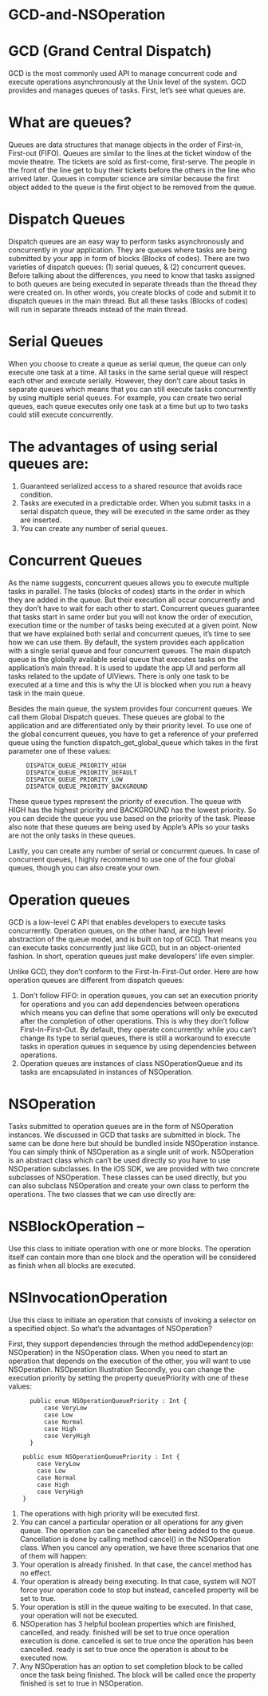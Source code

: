 # GCD-and-NSOperation

# GCD (Grand Central Dispatch)

GCD is the most commonly used API to manage concurrent code and execute operations asynchronously at the Unix level of the system. GCD provides and manages queues of tasks. First, let’s see what queues are.

# What are queues?
Queues are data structures that manage objects in the order of First-in, First-out (FIFO). Queues are similar to the lines at the ticket window of the movie theatre. The tickets are sold as first-come, first-serve. The people in the front of the line get to buy their tickets before the others in the line who arrived later. Queues in computer science are similar because the first object added to the queue is the first object to be removed from the queue.

# Dispatch Queues
Dispatch queues are an easy way to perform tasks asynchronously and concurrently in your application. They are queues where tasks are being submitted by your app in form of blocks (Blocks of codes). There are two varieties of dispatch queues: (1) serial queues, & (2) concurrent queues. Before talking about the differences, you need to know that tasks assigned to both queues are being executed in separate threads than the thread they were created on. In other words, you create blocks of code and submit it to dispatch queues in the main thread. But all these tasks (Blocks of codes) will run in separate threads instead of the main thread.

# Serial Queues
When you choose to create a queue as serial queue, the queue can only execute one task at a time. All tasks in the same serial queue will respect each other and execute serially. However, they don’t care about tasks in separate queues which means that you can still execute tasks concurrently by using multiple serial queues. For example, you can create two serial queues, each queue executes only one task at a time but up to two tasks could still execute concurrently.

# The advantages of using serial queues are:

1. Guaranteed serialized access to a shared resource that avoids race condition.
2. Tasks are executed in a predictable order. When you submit tasks in a serial dispatch queue, they will be executed in the same order as they are inserted.
3. You can create any number of serial queues.

# Concurrent Queues
As the name suggests, concurrent queues allows you to execute multiple tasks in parallel. The tasks (blocks of codes) starts in the order in which they are added in the queue. But their execution all occur concurrently and they don’t have to wait for each other to start. Concurrent queues guarantee that tasks start in same order but you will not know the order of execution, execution time or the number of tasks being executed at a given point.
Now that we have explained both serial and concurrent queues, it’s time to see how we can use them. By default, the system provides each application with a single serial queue and four concurrent queues. The main dispatch queue is the globally available serial queue that executes tasks on the application’s main thread. It is used to update the app UI and perform all tasks related to the update of UIViews. There is only one task to be executed at a time and this is why the UI is blocked when you run a heavy task in the main queue.

Besides the main queue, the system provides four concurrent queues. We call them Global Dispatch queues. These queues are global to the application and are differentiated only by their priority level. To use one of the global concurrent queues, you have to get a reference of your preferred queue using the function dispatch_get_global_queue which takes in the first parameter one of these values:

         DISPATCH_QUEUE_PRIORITY_HIGH
         DISPATCH_QUEUE_PRIORITY_DEFAULT
         DISPATCH_QUEUE_PRIORITY_LOW
         DISPATCH_QUEUE_PRIORITY_BACKGROUND
These queue types represent the priority of execution. The queue with HIGH has the highest priority and BACKGROUND has the lowest priority. So you can decide the queue you use based on the priority of the task. Please also note that these queues are being used by Apple’s APIs so your tasks are not the only tasks in these queues.

Lastly, you can create any number of serial or concurrent queues. In case of concurrent queues, I highly recommend to use one of the four global queues, though you can also create your own.









# Operation queues

GCD is a low-level C API that enables developers to execute tasks concurrently. Operation queues, on the other hand, are high level abstraction of the queue model, and is built on top of GCD. That means you can execute tasks concurrently just like GCD, but in an object-oriented fashion. In short, operation queues just make developers’ life even simpler.

Unlike GCD, they don’t conform to the First-In-First-Out order. Here are how operation queues are different from dispatch queues:

1. Don’t follow FIFO: in operation queues, you can set an execution priority for operations and you can add dependencies between operations which means you can define that some operations will only be executed after the completion of other operations. This is why they don’t follow First-In-First-Out.
By default, they operate concurrently: while you can’t change its type to serial queues, there is still a workaround to execute tasks in operation queues in sequence by using dependencies between operations.
2. Operation queues are instances of class NSOperationQueue and its tasks are encapsulated in instances of NSOperation.

# NSOperation 
Tasks submitted to operation queues are in the form of NSOperation instances. We discussed in GCD that tasks are submitted in block. The same can be done here but should be bundled inside NSOperation instance. You can simply think of NSOperation as a single unit of work.
NSOperation is an abstract class which can’t be used directly so you have to use NSOperation subclasses. In the iOS SDK, we are provided with two concrete subclasses of NSOperation. These classes can be used directly, but you can also subclass NSOperation and create your own class to perform the operations. The two classes that we can use directly are:

# NSBlockOperation – 
Use this class to initiate operation with one or more blocks. The operation itself can contain more than one block and the operation will be considered as finish when all blocks are executed.

# NSInvocationOperation 
Use this class to initiate an operation that consists of invoking a selector on a specified object.
So what’s the advantages of NSOperation?

First, they support dependencies through the method addDependency(op: NSOperation) in the NSOperation class. When you need to start an operation that depends on the execution of the other, you will want to use NSOperation.
NSOperation Illustration
Secondly, you can change the execution priority by setting the property queuePriority with one of these values:

          public enum NSOperationQueuePriority : Int {
              case VeryLow
              case Low
              case Normal
              case High
              case VeryHigh
          }

        public enum NSOperationQueuePriority : Int {
            case VeryLow
            case Low
            case Normal
            case High
            case VeryHigh
        }

1. The operations with high priority will be executed first.
2. You can cancel a particular operation or all operations for any given queue. The operation can be cancelled after being added to the queue. Cancellation is done by calling method cancel() in the NSOperation class. When you cancel any operation, we have three scenarios that one of them will happen:
3. Your operation is already finished. In that case, the cancel method has no effect.
4. Your operation is already being executing. In that case, system will NOT force your operation code to stop but instead, cancelled property will be set to true.
5. Your operation is still in the queue waiting to be executed. In that case, your operation will not be executed.
6. NSOperation has 3 helpful boolean properties which are finished, cancelled, and ready. finished will be set to true once operation execution is done. cancelled is set to true once the operation has been cancelled. ready is set to true once the operation is about to be executed now.
7. Any NSOperation has an option to set completion block to be called once the task being finished. The block will be called once the property finished is set to true in NSOperation.


